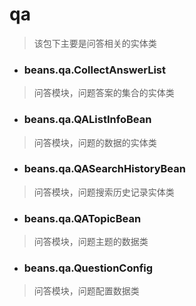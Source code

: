 # qa
> 该包下主要是问答相关的实体类

- ### beans.qa.CollectAnswerList
> 问答模块，问题答案的集合的实体类

- ### beans.qa.QAListInfoBean
> 问答模块，问题的数据的实体类

- ### beans.qa.QASearchHistoryBean
> 问答模块，问题搜索历史记录实体类

- ### beans.qa.QATopicBean
> 问答模块，问题主题的数据类

- ### beans.qa.QuestionConfig
> 问答模块，问题配置数据类
